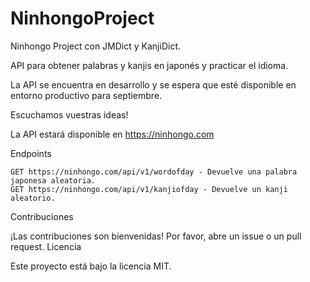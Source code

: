 # NinhongoProject

Ninhongo Project con JMDict y KanjiDict.

API para obtener palabras y kanjis en japonés y practicar el idioma.

La API se encuentra en desarrollo y se espera que esté disponible en entorno productivo para septiembre.

Escuchamos vuestras ideas!

La API estará disponible en https://ninhongo.com

Endpoints 

    GET https://ninhongo.com/api/v1/wordofday - Devuelve una palabra japonesa aleatoria.
    GET https://ninhongo.com/api/v1/kanjiofday - Devuelve un kanji aleatorio.

Contribuciones

¡Las contribuciones son bienvenidas! Por favor, abre un issue o un pull request.
Licencia

Este proyecto está bajo la licencia MIT.
